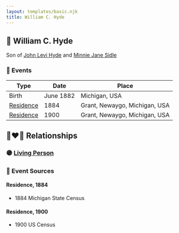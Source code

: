```yaml
---
layout: templates/basic.njk
title: William C. Hyde
---
```

## 🔵 William C. Hyde

Son of [John Levi Hyde](/people/2/23020300) and [Minnie Jane Sidle](/people/7/73883806)

### 📆 Events

Type | Date | Place
------ | ------ | ------
Birth | June 1882 | Michigan, USA
[Residence](#event-24a3394a-a61e-4a76-8c23-57a9eb4e13d2) | 1884 | Grant, Newaygo, Michigan, USA
[Residence](#event-c2507033-f406-412d-b25b-3a314285b7fa) | 1900 | Grant, Newaygo, Michigan, USA

## 👩‍❤️‍👨 Relationships

### 🟣 [Living Person](/people/3/32326528)

### 📰 Event Sources

#### <a id="event-24a3394a-a61e-4a76-8c23-57a9eb4e13d2"></a> Residence, 1884
* 1884 Michigan State Census

#### <a id="event-c2507033-f406-412d-b25b-3a314285b7fa"></a> Residence, 1900
* 1900 US Census
